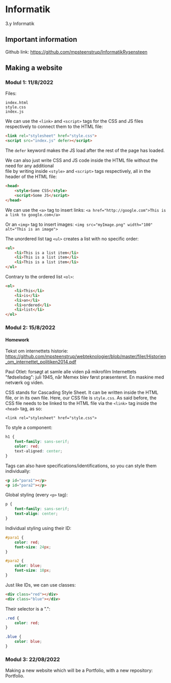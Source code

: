 # Informatik

3.y Informatik  

## Important information

Github link: <https://github.com/mpsteenstrup/InformatikRysensteen>

## Making a website

### Modul 1: 11/8/2022

Files:

```text
index.html
style.css
index.js
```

We can use the `<link>` and `<script>` tags for the CSS and JS files respectively to connect them
to the HTML file:

```html
<link rel="stylesheet" href="style.css">
<script src="index.js" defer></script>
```

The `defer` keyword makes the JS load after the rest of the page has loaded.

We can also just write CSS and JS code inside the HTML file without the need for any additional  
file by writing inside `<style>` and `<script>` tags respectively, all in the header of the HTML file:

```html
<head>
    <style>Some CSS</style>
    <script>Some JS</script>
</head>
```

We can use the `<a>` tag to insert links:
`<a href="http://google.com">This is a link to google.com</a>`

Or an `<img>` tag to insert images:
`<img src="myImage.png" width="100" alt="This is an image">`

The unordered list tag `<ul>` creates a list with no specific order:

```html
<ul>
    <li>This is a list item</li>
    <li>This is a list item</li>
    <li>This is a list item</li>
</ul>
```

Contrary to the ordered list `<ol>`:

```html
<ol>
    <li>This</li>
    <li>is</li>
    <li>an</li>
    <li>ordered</li>
    <li>list</li>
</ol>
```

### Modul 2: 15/8/2022

#### Homework

Tekst om internettets historie:
<https://github.com/mpsteenstrup/webteknologier/blob/master/filer/Historien_om_internettet_politiken2014.pdf>

Paul Otlet: forsøgt at samle alle viden på mikrofilm
Internettets "fødselsdag": juli 1945, når Memex blev først præsenteret. En maskine med netværk og viden.

CSS stands for Cascading Style Sheet. It can be written inside the HTML file, or in its own file. Here, our CSS file is `style.css`. As said before, the CSS file needs to be linked to the HTML file via the `<link>` tag inside the `<head>` tag, as so:

`<link rel="stylesheet" href="style.css">`

To style a component:  

```css
h1 {
    font-family: sans-serif;
    color: red;
    text-aligned: center;
}
```

Tags can also have specifications/identifications, so you can style them individually:  

```html
<p id="para1"></p>
<p id="para2"></p>
```

Global styling (every `<p>` tag):  

```css
p {
    font-family: sans-serif;
    text-align: center;
}
```

Individual styling using their ID:  

```css
#para1 {
    color: red;
    font-size: 24px;
}

#para2 {
    color: blue;
    font-size: 18px;
}
```

Just like IDs, we can use classes:  

```html
<div class="red"></div>
<div class="blue"></div>
```

Their selector is a ".":  

```css
.red {
    color: red;
}

.blue {
    color: blue;
}
```

### Modul 3: 22/08/2022

Making a new website which will be a Portfolio, with a new repository: Portfolio.
